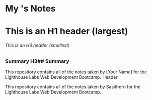 # My 's Notes
# This is an H1 header (largest)
###### This is an H6 header (smallest)

### Summary H3## Summary 

This repository contains all of the notes taken by [Your Name] for the Lighthouse Labs Web Development Bootcamp. Header

This repository contains all of the notes taken by Sasithorn for the Lighthouse Labs Web Development Bootcamp.